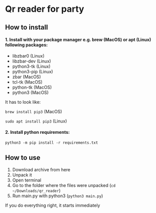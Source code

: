 # Qr reader for party

## How to install

#### 1. Install with your package manager e.g. brew (MacOS) or apt (Linux) following packages:
* libzbar0 (Linux)
* libzbar-dev (Linux)
* python3-tk (Linux)
* python3-pip (Linux)
* zbar (MacOS)
* tcl-tk (MacOS)
* python-tk (MacOS)
* python3 (MacOS)

It has to look like:

`brew install pip3` (MacOS)

`sudo apt install pip3` (Linux)

#### 2. Install python requirements:
`python3 -m pip install -r requirements.txt`

## How to use
1. Download archive from here
2. Unpack it
3. Open terminal
4. Go to the folder where the files were unpacked (`cd ~/Downloads/qr_reader`)
5. Run main.py with python3 (`python3 main.py`)

If you do everything right, it starts immediately
